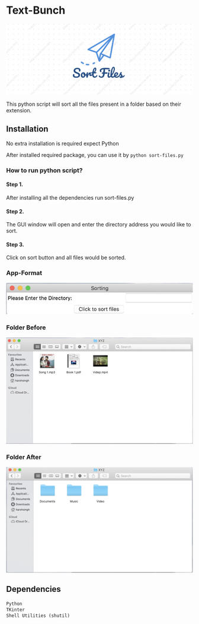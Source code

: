 # Text-Bunch

![](./images/icon.png)

This python script will sort all the files present in a folder based on their extension.




## Installation
No extra installation is required expect Python




After installed required package, you can use it by
`python sort-files.py`



### How to run python script? 
#### Step 1.
After installing all the dependencies run sort-files.py
#### Step 2.
The GUI window will open and enter the directory address you would like to sort.
#### Step 3.
Click on sort button and all files would be sorted.


### App-Format
![](./images/app.png)

### Folder Before
![](./images/before.png)

### Folder After
![](./images/after.png)

## Dependencies
```text
Python
TKinter
Shell Utilities (shutil)
```


